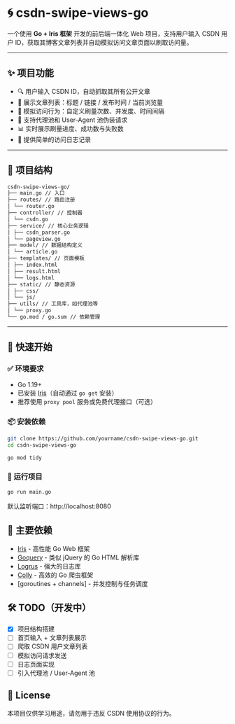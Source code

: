 # 🌀 csdn-swipe-views-go

一个使用 **Go + Iris 框架** 开发的前后端一体化 Web 项目，支持用户输入 CSDN 用户 ID，获取其博客文章列表并自动模拟访问文章页面以刷取访问量。

---

## ✨ 项目功能

- 🔍 用户输入 CSDN ID，自动抓取其所有公开文章
- 📄 展示文章列表：标题 / 链接 / 发布时间 / 当前浏览量
- 🧠 模拟访问行为：自定义刷量次数、并发度、时间间隔
- 🧰 支持代理池和 User-Agent 池伪装请求
- 📊 实时展示刷量进度、成功数与失败数
- 📝 提供简单的访问日志记录

---

## 📁 项目结构
```bash
csdn-swipe-views-go/
├── main.go // 入口
├── routes/ // 路由注册
│ └── router.go
├── controller/ // 控制器
│ └── csdn.go
├── service/ // 核心业务逻辑
│ ├── csdn_parser.go
│ └── pageview.go
├── model/ // 数据结构定义
│ └── article.go
├── templates/ // 页面模板
│ ├── index.html
│ ├── result.html
│ └── logs.html
├── static/ // 静态资源
│ ├── css/
│ └── js/
├── utils/ // 工具库，如代理池等
│ └── proxy.go
└── go.mod / go.sum // 依赖管理
```


---

## 🚀 快速开始

### ✅ 环境要求

- Go 1.19+
- 已安装 [Iris](https://github.com/kataras/iris)（自动通过 `go get` 安装）
- 推荐使用 `proxy pool` 服务或免费代理接口（可选）

### 📦 安装依赖

```bash
git clone https://github.com/yourname/csdn-swipe-views-go.git
cd csdn-swipe-views-go

go mod tidy
```

### 🏃 运行项目

```bash
go run main.go
```
默认监听端口：http://localhost:8080

## 🧱 主要依赖
- [Iris](https://github.com/kataras/iris) - 高性能 Go Web 框架
- [Goquery](https://github.com/PuerkitoBio/goquery) - 类似 jQuery 的 Go HTML 解析库
- [Logrus](https://github.com/sirupsen/logrus) - 强大的日志库
- [Colly](https://github.com/gocolly/colly) - 高效的 Go 爬虫框架
- [goroutines + channels] - 并发控制与任务调度

## 🛠 TODO（开发中）

-[X] 项目结构搭建
-[ ] 首页输入 + 文章列表展示
-[ ] 爬取 CSDN 用户文章列表
-[ ] 模拟访问请求发送
-[ ] 日志页面实现
-[ ] 引入代理池 / User-Agent 池

## 📄 License
本项目仅供学习用途，请勿用于违反 CSDN 使用协议的行为。

